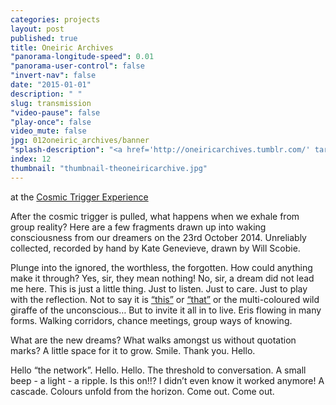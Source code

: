 ```yaml
---
categories: projects
layout: post
published: true
title: Oneiric Archives
"panorama-longitude-speed": 0.01
"panorama-user-control": false
"invert-nav": false
date: "2015-01-01"
description: " "
slug: transmission
"video-pause": false
"play-once": false
video_mute: false
jpg: 012oneiric_archives/banner
"splash-description": "<a href='http://oneiricarchives.tumblr.com/' target='blank'>Visit the Oneiric Archives</a>"
index: 12
thumbnail: "thumbnail-theoneiricarchive.jpg"
---
```



at the [Cosmic Trigger Experience](http://cosmictriggerplay.com/)

After the cosmic trigger is pulled, what happens when we exhale from group reality? Here are a few fragments drawn up into waking consciousness from our dreamers on the 23rd October 2014. Unreliably collected, recorded by hand by Kate Genevieve, drawn by Will Scobie. 

Plunge into the ignored, the worthless, the forgotten. How could anything make it through? Yes, sir, they mean nothing! No, sir, a dream did not lead me here. This is just a little thing. Just to listen. Just to care. Just to play with the reflection. Not to say it is [“this”](http://oneiricarchives.tumblr.com/) or [“that”](http://oneiricarchives.tumblr.com/) or the multi-coloured wild giraffe of the unconscious… But to invite it all in to live. Eris flowing in many forms. Walking corridors, chance meetings, group ways of knowing. 

What are the new dreams? What walks amongst us without quotation marks? A little space for it to grow. 
Smile. Thank you. Hello. 

Hello “the network”. Hello. Hello. The threshold to conversation. 
A small beep - a light - a ripple. Is this on!!? I didn’t even know it worked anymore! A cascade. Colours unfold from the horizon. Come out. Come out.
